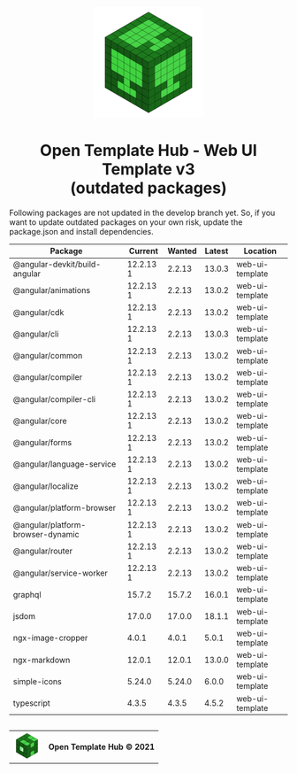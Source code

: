 <p align="center">
  <a href="https://opentemplatehub.com">
    <img src="https://raw.githubusercontent.com/open-template-hub/open-template-hub.github.io/master/assets/logo/ui/web-ui-logo.png" alt="Logo" width=200>
  </a>
</p>


<h1 align="center">
Open Template Hub - Web UI Template v3
  <br/>
(outdated packages)
</h1>

Following packages are not updated in the develop branch yet. So, if you want to update outdated packages on your own risk, update the package.json and install dependencies.

| Package                             | Current    | Wanted   | Latest   | Location |
| --- | --- | --- | --- | --- |
| @angular-devkit/build-angular       | 12.2.13  1 | 2.2.13   | 13.0.3   | web-ui-template |
| @angular/animations                 | 12.2.13  1 | 2.2.13   | 13.0.2   | web-ui-template |
| @angular/cdk                        | 12.2.13  1 | 2.2.13   | 13.0.2   | web-ui-template |
| @angular/cli                        | 12.2.13  1 | 2.2.13   | 13.0.3   | web-ui-template |
| @angular/common                     | 12.2.13  1 | 2.2.13   | 13.0.2   | web-ui-template |
| @angular/compiler                   | 12.2.13  1 | 2.2.13   | 13.0.2   | web-ui-template |
| @angular/compiler-cli               | 12.2.13  1 | 2.2.13   | 13.0.2   | web-ui-template |
| @angular/core                       | 12.2.13  1 | 2.2.13   | 13.0.2   | web-ui-template |
| @angular/forms                      | 12.2.13  1 | 2.2.13   | 13.0.2   | web-ui-template |
| @angular/language-service           | 12.2.13  1 | 2.2.13   | 13.0.2   | web-ui-template |
| @angular/localize                   | 12.2.13  1 | 2.2.13   | 13.0.2   | web-ui-template |
| @angular/platform-browser           | 12.2.13  1 | 2.2.13   | 13.0.2   | web-ui-template |
| @angular/platform-browser-dynamic   | 12.2.13  1 | 2.2.13   | 13.0.2   | web-ui-template |
| @angular/router                     | 12.2.13  1 | 2.2.13   | 13.0.2   | web-ui-template |
| @angular/service-worker             | 12.2.13  1 | 2.2.13   | 13.0.2   | web-ui-template |
| graphql                             |  15.7.2    | 15.7.2   | 16.0.1   | web-ui-template |
| jsdom                               |  17.0.0    | 17.0.0   | 18.1.1   | web-ui-template |
| ngx-image-cropper                   |   4.0.1    |  4.0.1   |  5.0.1   | web-ui-template |
| ngx-markdown                        |  12.0.1    | 12.0.1   | 13.0.0   | web-ui-template |
| simple-icons                        |  5.24.0    | 5.24.0   |  6.0.0   | web-ui-template |
| typescript                          |   4.3.5    |  4.3.5   |  4.5.2   | web-ui-template |

<table align="right"><tr><td><a href="https://opentemplatehub.com"><img src="https://raw.githubusercontent.com/open-template-hub/open-template-hub.github.io/master/assets/logo/brand-logo.png" width="50px" alt="oth"/></a></td><td><b>Open Template Hub © 2021</b></td></tr></table>

